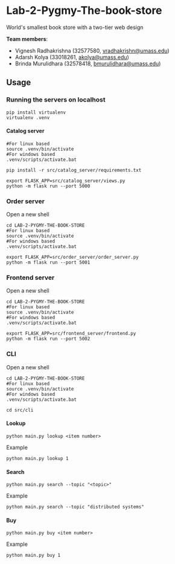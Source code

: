 # Lab-2-Pygmy-The-book-store
World's smallest book store with a two-tier web design

**Team members**: 
* Vignesh Radhakrishna (32577580, vradhakrishn@umass.edu)
* Adarsh Kolya (33018261, akolya@umass.edu) 
* Brinda Murulidhara (32578418, bmurulidhara@umass.edu)

## Usage
### Running the servers on localhost
```
pip install virtualenv
virtualenv .venv
```
#### Catalog server
```
#For linux based
source .venv/bin/activate
#For windows based
.venv/scripts/activate.bat

pip install -r src/catalog_server/requirements.txt

export FLASK_APP=src/catalog_server/views.py
python -m flask run --port 5000
```

### Order server
Open a new shell
```
cd LAB-2-PYGMY-THE-BOOK-STORE
#For linux based
source .venv/bin/activate
#For windows based
.venv/scripts/activate.bat

export FLASK_APP=src/order_server/order_server.py
python -m flask run --port 5001
```

### Frontend server
Open a new shell
```
cd LAB-2-PYGMY-THE-BOOK-STORE
#For linux based
source .venv/bin/activate
#For windows based
.venv/scripts/activate.bat

export FLASK_APP=src/frontend_server/frontend.py
python -m flask run --port 5002
```


### CLI
Open a new shell
```
cd LAB-2-PYGMY-THE-BOOK-STORE
#For linux based
source .venv/bin/activate
#For windows based
.venv/scripts/activate.bat

cd src/cli
```
#### Lookup 
```
python main.py lookup <item number>
```

Example
```
python main.py lookup 1
```

#### Search
```
python main.py search --topic "<topic>"
```

Example
```
python main.py search --topic "distributed systems"
```

#### Buy
```
python main.py buy <item number>
```

Example
```
python main.py buy 1
```
